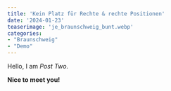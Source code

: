 ```yaml
---
title: 'Kein Platz für Rechte & rechte Positionen'
date: '2024-01-23'
teaserimage: 'je_braunschweig_bunt.webp'
categories:
- "Braunschweig"
- "Demo"
---
```


Hello, I am _Post Two._

**Nice to meet you!**